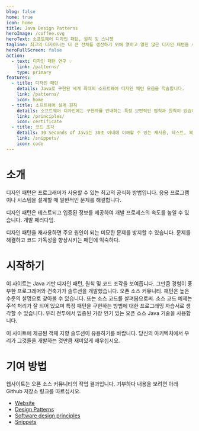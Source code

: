 ```yaml
---
blog: false
home: true
icon: home
title: Java Design Patterns
heroImage: /coffee.svg
heroText: 소프트웨어 디자인 패턴, 원칙 및 스니펫
tagline: 최고의 디자이너는 더 큰 전체를 생산하기 위해 얽히고 얽힌 많은 디자인 패턴을 사용할 것입니다. --Erich Gamma
heroFullScreen: false
action:
  - text: 디자인 패턴 연구 💡
    link: /patterns/
    type: primary
features:
  - title: 디자인 패턴
    details: Java로 구현된 세계 최대의 소프트웨어 디자인 패턴 모음을 학습합니다.
    link: /patterns/
    icon: home
  - title: 소프트웨어 설계 원칙
    details: 소프트웨어 디자인에는 구현자를 안내하는 특정 보편적인 법칙과 원칙이 있습니다.
    link: /principles/
    icon: certificate
  - title: 코드 조각
    details: 30 Seconds of Java는 30초 이내에 이해할 수 있는 재사용, 테스트, 복사-붙여넣기 가능한 Java 17 호환 코드 조각 모음입니다.
    link: /snippets/
    icon: code
---
```


# 소개

디자인 패턴은 프로그래머가 사용할 수 있는 최고의 공식화 방법입니다.
응용 프로그램이나 시스템을 설계할 때 일반적인 문제를 해결합니다.

디자인 패턴은 테스트되고 입증된 정보를 제공하여 개발 프로세스의 속도를 높일 수 있습니다.
개발 패러다임.

디자인 패턴을 재사용하면 주요 원인이 되는 미묘한 문제를 방지할 수 있습니다.
문제를 해결하고 코드 가독성을 향상시키는
패턴에 익숙하다.

# 시작하기

이 사이트는 Java 기반 디자인 패턴, 원칙 및 코드 조각을 보여줍니다. 그만큼
경험이 풍부한 프로그래머와 건축가가 솔루션을 개발했습니다.
오픈 소스 커뮤니티. 패턴은 높은 수준의 설명으로 찾아볼 수 있습니다.
또는 소스 코드를 살펴봄으로써. 소스 코드 예제는 주석 처리가 잘 되어 있으며
특정 패턴을 구현하는 방법에 대한 프로그래밍 자습서로 생각할 수 있습니다. 우리
전투에서 입증된 가장 인기 있는 오픈 소스 Java 기술을 사용합니다.

이 사이트에 제공된 객체 지향 솔루션이 유용하기를 바랍니다.
당신의 아키텍처에서 우리가 그것들을 개발하는 것만큼 재미있게 배우십시오.

# 기여 방법

웹사이트는 오픈 소스 커뮤니티의 작업 결과입니다. 기부하다
내용을 보려면 아래 Github 저장소 링크를 따르십시오.

- [Website](https://github.com/iluwatar/java-design-patterns-vuepress-web)
- [Design Patterns](https://github.com/iluwatar/java-design-patterns)
- [Software design principles](https://github.com/iluwatar/programming-principles)
- [Snippets](https://github.com/iluwatar/30-seconds-of-java)
